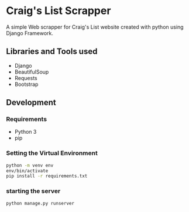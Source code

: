 # Craig's List Scrapper

A simple Web scrapper for Craig's List website created with python using Django Framework.

## Libraries and Tools used

- Django
- BeautifulSoup
- Requests
- Bootstrap

## Development

### Requirements

- Python 3
- pip

### Setting the Virtual Environment

```sh
python -m venv env
env/bin/activate
pip install -r requirements.txt
```

### starting the server

```sh
python manage.py runserver
```
